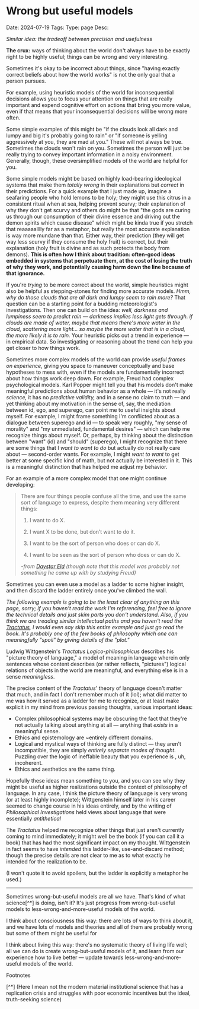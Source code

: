 # Wrong but useful models
Date: 2024-07-19
Tags:
Type: page
Desc: 

*Similar idea: the tradeoff between precision and usefulness*

**The crux:** ways of thinking about the world don't always have to be exactly right to be highly useful; things can be wrong and very interesting.

Sometimes it's okay to be incorrect about things, since "having exactly correct beliefs about how the world works" is not the only goal that a person pursues.

For example, using heuristic models of the world for inconsequential decisions allows you to focus your attention on things that are really important and expend cognitive effort on actions that bring you more value, even if that means that your inconsequential decisions will be wrong more often. 

Some simple examples of this might be "if the clouds look all dark and lumpy and big it's probably going to rain" or "if someone is yelling aggressively at you, they are mad at you." These will not always be true. Sometimes the clouds won't rain on you. Sometimes the person will just be really trying to convey important information in a noisy environment. Generally, though, these oversimplified models of the world are helpful for you. 

Some simple models might be based on highly load-bearing ideological systems that make them *totally wrong* in their explanations but *correct* in their predictions. For a quick example that I just made up, imagine a seafaring people who hold lemons to be holy; they might use this citrus in a consistent ritual when at sea, helping prevent scurvy; their explanation of why they don't get scurvy and others do might be that "the gods are curing us through our consumption of their divine essence and driving out the demon spirits which cause disease" which might be kinda true if you stretch that reaaaaalllly far as a metaphor, but really the most accurate explanation is way more mundane than that. Either way, their prediction (they will get way less scurvy if they consume the holy fruit) is correct, but their explanation (holy fruit is divine and as such protects the body from demons). **This is often how I think about tradition: often-good ideas embedded in systems that perpetuate them, at the cost of losing the truth of why they work, and potentially causing harm down the line because of that ignorance.** 

If you're *trying* to be more correct about the world, simple heuristics might also be helpful as stepping-stones for finding more accurate models. *Hmm, why do those clouds that are all dark and lumpy seem to rain more?* That question can be a starting point for a budding meteorologist's investigations. Then one can build on the idea: *well, darkness and lumpiness seem to predict rain — darkness implies less light gets through. if clouds are made of water, maybe that means there's more water in the cloud, scattering more light... so maybe the more water that is in a cloud, the more likely it is to rain.* Your heuristic picks out a trend in experience — in empirical data. So investigating or reasoning about the trend can help you get closer to how things work.

Sometimes more complex models of the world can provide *useful frames on experience*, giving you space to maneuver conceptually and base hypotheses to mess with, even if the models are fundamentally incorrect about how things work deep down. For example, Freud had complex psychological models. Karl Popper might tell you that his models don't make meaningful predictions about human behavior as a whole — it's not really *science,* it has no *predictive validity,* and in a sense no claim to truth — and yet thinking about my motivation in the sense of, say, the mediation between id, ego, and superego, can point me to useful insights about myself. For example, I might frame something I'm conflicted about as a dialogue between superego and id — to speak very roughly, "my sense of morality" and "my unmediated, fundamental desires" — which can help me recognize things about myself. Or, perhaps, by thinking about the distinction between "want" (id) and "should" (superego), I might recognize that there are some things that I *want to want to do* but actually do not really care about — second-order wants. For example, I might *want to want* to get better at some specific kind of math, but not actually be interested in it. This is a meaningful distinction that has helped me adjust my behavior.

For an example of a more complex model that one might continue developing:

> There are four things people confuse all the time, and use the same sort of language to express, despite them meaning very different things:
> 
> 1) I want to do X.
> 
> 2) I want X to be done, but don’t want to do it.
> 
> 3) I want to be the sort of person who does or can do X.
> 
> 4) I want to be seen as the sort of person who does or can do X.
> 
> -*from [Daystar Eld](https://daystareld.com/executive-function-1/) (though note that this model was probably not something he came up with by studying Freud)*

Sometimes you can even use a model as a ladder to some higher insight, and then discard the ladder entirely once you've climbed the wall. 

*The following example is going to be the least clear of anything on this page, sorry; if you haven't read the work I'm referencing, feel free to ignore the technical details and just skim parts you don't understand. Also, if you think we are treading similar intellectual paths and you haven't read the [Tractatus](/tractatus), I would even say skip this entire example and just go read the book. It's probably one of the few books of philosophy which one can meaningfully "spoil" by giving details of the "plot."*

Ludwig Wittgenstein's *Tractatus Logico-philosophicus* describes his "picture theory of language," a model of meaning in language wherein only sentences whose content describes (or rather reflects, "pictures") logical relations of objects in the world are meaningful, and everything else is in a sense *meaningless*. 

The precise content of the *Tractatus*' theory of language doesn't matter that much, and in fact I don't remember much of it (lol); what did matter to me was how it served as a ladder for me to recognize, or at least make explicit in my mind from previous passing thoughts, various important ideas: 

- Complex philosophical systems may be obscuring the fact that they're not actually talking about anything at all — anything that *exists* in a meaningful sense. 
- Ethics and epistemology are ~entirely different domains. 
- Logical and mystical ways of thinking are fully distinct — they aren't incompatible, they are simply *entirely separate modes of thought*. Puzzling over the logic of ineffable beauty that you experience is , uh, incoherent.
- Ethics and aesthetics are the same thing.

Hopefully these ideas mean something to you, and you can see why they might be useful as higher realizations outside the context of philosophy of language. In any case, I think the picture theory of language is very wrong (or at least highly incomplete); Wittgenstein himself later in his career seemed to change course in his ideas entirely, and by the writing of *Philosophical Investigations* held views about language that were essentially *antithetical*

The *Tractatus* helped me recognize other things that just aren't currently coming to mind immediately; it might well be the book (if you can call it a book) that has had the most significant impact on my thought. Wittgenstein in fact seems to have *intended* this ladder-like, use-and-discard method; though the precise details are not clear to me as to what exactly he intended for the realization to be. 

(I won't quote it to avoid spoilers, but the ladder is explicitly a metaphor he used.)

--- 

Sometimes wrong-but-useful models are all we have. That's kind of what science[^*] is doing, isn't it? It's just progress from wrong-but-useful models to less-wrong-and-more-useful models of the world.

I think about consciousness this way: there are lots of ways to think about it, and we have lots of models and theories and all of them are probably wrong but some of them might be useful for 

I think about living this way: there's no systematic theory of living life well; all we can do is create wrong-but-useful models of it, and learn from our experience how to live better — update towards less-wrong-and-more-useful models of the world.


<p class="footnote-header">Footnotes</p>
[^*] (Here I mean not the modern material institutional science that has a replication crisis and struggles with poor economic incentives but the ideal, truth-seeking science)